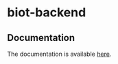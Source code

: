 # biot-backend

## Documentation

The documentation is available [here](http://127.0.0.1:8000/docs).
